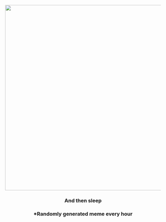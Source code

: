 <p align="center">
        <img src="https://i.redd.it/any0p8ps1od91.jpg" width="600" height="600">
        </p>
        <h3 align="center">And then sleep</h3>
        <h3 align="center">*Randomly generated meme every hour</h3>
    